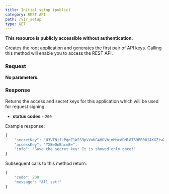 ```yaml
---
title: Initial setup (public)
category: REST API
path: /v1/_setup
type: GET
---
```


**This resource is publicly accessible without authentication.**

Creates the root application and generates the first pair of API keys. Calling this method will enable you to access
the REST API.

### Request

**No parameters**.

### Response

Returns the access and secret keys for this application which will be used for request signing.

- **status codes** - `200`

Example response:
```js
{
	"secretKey": "U3VTNifLPqnZ1W2S3pVVuKG4HOVbimMocdDMl8T69BB001AXGZtwZw==",
	"accessKey": "YXBwOnBhcmE=",
	"info": "Save the secret key! It is showed only once!"
}
```
Subsequent calls to this method return:

```js
{
	"code": 200
	"message": "All set!"
}
```